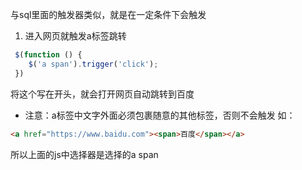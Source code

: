 与sql里面的触发器类似，就是在一定条件下会触发

1. 进入网页就触发a标签跳转
```js
 $(function () {
 	$('a span').trigger('click');
 })
```
将这个写在开头，就会打开网页自动跳转到百度
- 注意：a标签中文字外面必须包裹随意的其他标签，否则不会触发
如：
```html
<a href="https://www.baidu.com"><span>百度</span></a>
```
所以上面的js中选择器是选择的a span